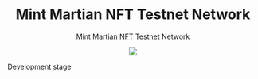 <h1 align="center">Mint Martian NFT Testnet Network</h1>

<p align="center">Mint <a href="https://nft.martianwallet.xyz/mint">Martian NFT</a> Testnet Network</p>
<p align="center">
<img src="https://img.shields.io/badge/python-3670A0?style=for-the-badge&logo=python&logoColor=ffdd54">
</p>

Development stage
